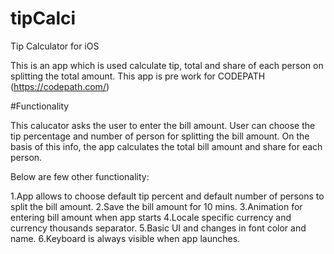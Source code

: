 # tipCalci
Tip Calculator for iOS 

This is an app which is used calculate tip, total and share of each person on splitting the total amount. This app is pre work for CODEPATH (https://codepath.com/)

#Functionality

This calucator asks the user to enter the bill amount. User can choose the tip percentage and number of person for splitting the bill amount. On the basis of this info, the app calculates the total bill amount and share for each person.

Below are few other functionality:

1.App allows to choose default tip percent and default number of persons to split the bill amount.
2.Save the bill amount for 10 mins.
3.Animation for entering bill amount when app starts
4.Locale specific currency and currency thousands separator.
5.Basic UI and changes in font color and name.
6.Keyboard is always visible when app launches.
